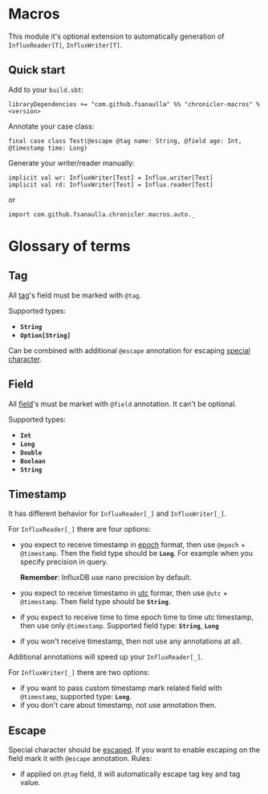 # Macros
This module it's optional extension to automatically generation of `InfluxReader[T]`, `InfluxWriter[T]`.

## Quick start
Add to your `build.sbt`:
```
libraryDependencies += "com.github.fsanaulla" %% "chronicler-macros" % <version>
```
Annotate your case class:
```
final case class Test(@escape @tag name: String, @field age: Int, @timestamp time: Long)
```
Generate your writer/reader manually:
```
implicit val wr: InfluxWriter[Test] = Influx.writer[Test]
implicit val rd: InfluxWriter[Test] = Influx.reader[Test]
```
or 
```
import com.github.fsanaulla.chronicler.macros.auto._
```
# Glossary of terms
## Tag
All [tag](https://docs.influxdata.com/influxdb/v1.7/concepts/glossary/#tag)'s field must be marked with `@tag`. 

Supported types: 
- **`String`** 
- **`Option[String]`**

Can be combined with additional `@escape` annotation for escaping [special character](https://docs.influxdata.com/influxdb/v1.7/write_protocols/line_protocol_tutorial/#special-characters-and-keywords).

## Field
All [field](https://docs.influxdata.com/influxdb/v1.7/concepts/glossary/#field)'s must be market with `@field` annotation. It can't be optional.

Supported types: 
- **`Int`**
- **`Long`**
- **`Double`**
- **`Boolean`**
- **`String`**

## Timestamp
It has different behavior for `InfluxReader[_]` and `InfluxWriter[_]`.

For `InfluxReader[_]` there are four options:

- you expect to receive timestamp in [epoch](https://en.wikipedia.org/wiki/Unix_time) format, then use `@epoch` + `@timestamp`. 
Then the field type should be **`Long`**. For example when you specify precision in query. 
  
  **Remember**: InfluxDB use nano precision by default.
- you expect to receive timestamo in [utc](https://www.ietf.org/rfc/rfc3339.txt) formar, then use `@utc` + `@timestamp`.
Then field type  should be **`String`**.
- if you expect to receive time to time epoch time to time utc timestamp, then use only `@timestamp`. 
Supported field type: **`String`**, **`Long`**
- if you won't receive timestamp, then not use any annotations at all.

Additional annotations will speed up your `InfluxReader[_]`.

For `InfluxWriter[_]` there are two options:
- if you want to pass custom timestamp mark related field with `@timestamp`, supported type: **`Long`**.
- if you don't care about timestamp, not use annotation then. 

## Escape
Special character should be [escaped](https://docs.influxdata.com/influxdb/v1.7/write_protocols/line_protocol_tutorial/#special-characters).
If you want to enable escaping on the field mark it with `@escape` annotation.
Rules: 
- if applied on `@tag` field, it will automatically escape tag key and tag value.